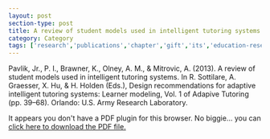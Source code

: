 ```yaml
---
layout: post
section-type: post
title: A review of student models used in intelligent tutoring systems
category: Category
tags: ['research','publications','chapter','gift','its','education-research']
---
```

Pavlik, Jr., P. I., Brawner, K., Olney, A. M., & Mitrovic, A. (2013). A review of student models used in intelligent tutoring systems. In R. Sottilare, A. Graesser, X. Hu, & H. Holden (Eds.), Design recommendations for adaptive intelligent tutoring systems: Learner modeling, Vol. 1 of Adapive Tutoring (pp. 39–68). Orlando: U.S. Army Research Laboratory. 

<object data="https://umdrive.memphis.edu/aolney/public/publications/pavlik_studentmodels_2013.pdf" type="application/pdf" width="100%" height="600px">
 
  <p>It appears you don't have a PDF plugin for this browser.
  No biggie... you can <a href="https://umdrive.memphis.edu/aolney/public/publications/pavlik_studentmodels_2013.pdf">click here to
  download the PDF file.</a></p>
  
</object>
